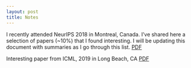 ```yaml
---
layout: post
title: Notes
---
```


I recently attended NeurIPS 2018 in Montreal, Canada. I’ve shared here a selection of papers (~10%) that I found interesting. I will be updating this document with summaries as I go through this list. [PDF](../Data/NeurIPS_2018_Papers.pdf)

Interesting paper from ICML, 2019 in Long Beach, CA [PDF](../Data/ICML_19_yhr.pdf)
